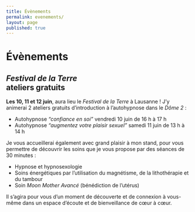 ```yaml
---
title: Évènements
permalink: evenements/
layout: page
published: true
---
```


# Évènements

## *Festival de la Terre*<br/>ateliers gratuits

**<i class="fa fa-calendar"></i> Les 10, 11 et 12 juin**, aura lieu le *Festival de la Terre* à Lausanne ! J’y animerai 2 ateliers gratuits d’introduction à l’autohypnose dans le *Dôme 2* :

- Autohypnose *“confiance en soi”* vendredi 10 juin de 16 h à 17 h
- Autohypnose *“augmentez votre plaisir sexuel”* samedi 11 juin de 13 h à 14 h

Je vous accueillerai également avec grand plaisir à mon stand, pour vous permettre de découvrir les soins que je vous propose par des séances de 30 minutes :

- Hypnose et hypnosexologie
- Soins énergétiques par l’utilisation du magnétisme, de la lithothérapie et du tambour
- Soin *Moon Mother Avancé* (bénédiction de l’utérus)

Il s’agira pour vous d’un moment de découverte et de connexion à vous-même dans un espace d’écoute et de bienveillance de cœur à cœur.